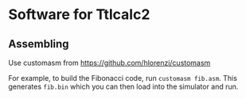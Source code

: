 # Software for Ttlcalc2

## Assembling

Use customasm from https://github.com/hlorenzi/customasm

For example, to build the Fibonacci code, run `customasm fib.asm`. This generates `fib.bin` which you can then load into the simulator and run.

